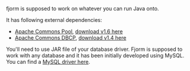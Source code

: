 fjorm is supposed to work on whatever you can run Java onto.

It has following external dependencies:
  * [Apache Commons Pool](http://commons.apache.org/proper/commons-pool/), [download v1.6 here](http://www.poolsaboveground.com/apache//commons/pool/binaries/commons-pool-1.6-bin.zip)
  * [Apache Commons DBCP](http://commons.apache.org/proper/commons-dbcp/), [download v1.4 here](http://www.gtlib.gatech.edu/pub/apache//commons/dbcp/binaries/commons-dbcp-1.4-bin.zip)

You'll need to use JAR file of your database driver. Fjorm is supposed to work with any database and it has been initially developed using MySQL. You can find a [MySQL driver here](http://dev.mysql.com/downloads/connector/j/).